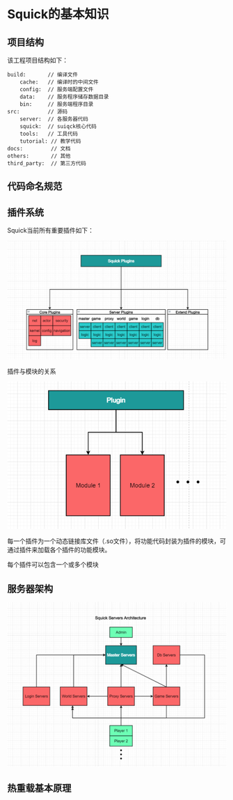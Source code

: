 # Squick的基本知识

## 项目结构

该工程项目结构如下：

```
build:       // 编译文件
    cache:   // 编译时的中间文件
    config:  // 服务端配置文件
    data:    // 服务程序储存数据目录
    bin:     // 服务端程序目录
src:         // 源码
    server:  // 各服务器代码
    squick:  // suiqck核心代码
    tools:   // 工具代码
    tutorial: // 教学代码
docs:         // 文档
others:       // 其他
third_party:  // 第三方代码
```



## 代码命名规范





## 插件系统

Squick当前所有重要插件如下：



![img](./images/plugins.png)



插件与模块的关系

![img](./images/plugin_and_module.png)

每一个插件为一个动态链接库文件（.so文件），将功能代码封装为插件的模块，可通过插件来加载各个插件的功能模块。

每个插件可以包含一个或多个模块



## 服务器架构

![img](./images/servers_architecture.png)



## 热重载基本原理







